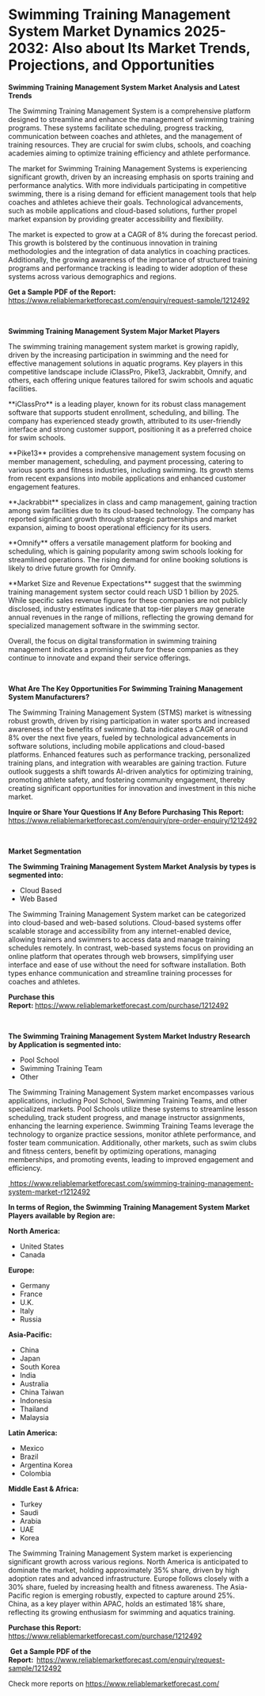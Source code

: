 <p><h1>Swimming Training Management System Market Dynamics 2025-2032: Also about Its Market Trends, Projections, and Opportunities</h1></p><p><strong>Swimming Training Management System Market Analysis and Latest Trends</strong></p>
<p><p>The Swimming Training Management System is a comprehensive platform designed to streamline and enhance the management of swimming training programs. These systems facilitate scheduling, progress tracking, communication between coaches and athletes, and the management of training resources. They are crucial for swim clubs, schools, and coaching academies aiming to optimize training efficiency and athlete performance.</p><p>The market for Swimming Training Management Systems is experiencing significant growth, driven by an increasing emphasis on sports training and performance analytics. With more individuals participating in competitive swimming, there is a rising demand for efficient management tools that help coaches and athletes achieve their goals. Technological advancements, such as mobile applications and cloud-based solutions, further propel market expansion by providing greater accessibility and flexibility.</p><p>The market is expected to grow at a CAGR of 8% during the forecast period. This growth is bolstered by the continuous innovation in training methodologies and the integration of data analytics in coaching practices. Additionally, the growing awareness of the importance of structured training programs and performance tracking is leading to wider adoption of these systems across various demographics and regions.</p></p>
<p><strong>Get a Sample PDF of the Report:&nbsp;</strong> <a href="https://www.reliablemarketforecast.com/enquiry/request-sample/1212492?utm_campaign=3081&utm_medium=2&utm_source=Github&utm_content=ia&utm_term=24032025&utm_id=swimming-training-management-system">https://www.reliablemarketforecast.com/enquiry/request-sample/1212492</a></p>
<p>&nbsp;</p>
<p><strong>Swimming Training Management System Major Market Players</strong></p>
<p><p>The swimming training management system market is growing rapidly, driven by the increasing participation in swimming and the need for effective management solutions in aquatic programs. Key players in this competitive landscape include iClassPro, Pike13, Jackrabbit, Omnify, and others, each offering unique features tailored for swim schools and aquatic facilities.</p><p>**iClassPro** is a leading player, known for its robust class management software that supports student enrollment, scheduling, and billing. The company has experienced steady growth, attributed to its user-friendly interface and strong customer support, positioning it as a preferred choice for swim schools.</p><p>**Pike13** provides a comprehensive management system focusing on member management, scheduling, and payment processing, catering to various sports and fitness industries, including swimming. Its growth stems from recent expansions into mobile applications and enhanced customer engagement features.</p><p>**Jackrabbit** specializes in class and camp management, gaining traction among swim facilities due to its cloud-based technology. The company has reported significant growth through strategic partnerships and market expansion, aiming to boost operational efficiency for its users.</p><p>**Omnify** offers a versatile management platform for booking and scheduling, which is gaining popularity among swim schools looking for streamlined operations. The rising demand for online booking solutions is likely to drive future growth for Omnify.</p><p>**Market Size and Revenue Expectations** suggest that the swimming training management system sector could reach USD 1 billion by 2025. While specific sales revenue figures for these companies are not publicly disclosed, industry estimates indicate that top-tier players may generate annual revenues in the range of millions, reflecting the growing demand for specialized management software in the swimming sector.</p><p>Overall, the focus on digital transformation in swimming training management indicates a promising future for these companies as they continue to innovate and expand their service offerings.</p></p>
<p>&nbsp;</p>
<p><strong>What Are The Key Opportunities For Swimming Training Management System Manufacturers?</strong></p>
<p><p>The Swimming Training Management System (STMS) market is witnessing robust growth, driven by rising participation in water sports and increased awareness of the benefits of swimming. Data indicates a CAGR of around 8% over the next five years, fueled by technological advancements in software solutions, including mobile applications and cloud-based platforms. Enhanced features such as performance tracking, personalized training plans, and integration with wearables are gaining traction. Future outlook suggests a shift towards AI-driven analytics for optimizing training, promoting athlete safety, and fostering community engagement, thereby creating significant opportunities for innovation and investment in this niche market.</p></p>
<p><strong>Inquire or Share Your Questions If Any Before Purchasing This Report:</strong> <a href="https://www.reliablemarketforecast.com/enquiry/pre-order-enquiry/1212492?utm_campaign=3081&utm_medium=2&utm_source=Github&utm_content=ia&utm_term=24032025&utm_id=swimming-training-management-system">https://www.reliablemarketforecast.com/enquiry/pre-order-enquiry/1212492</a></p>
<p>&nbsp;</p>
<p><strong>Market Segmentation</strong></p>
<p><strong>The Swimming Training Management System Market Analysis by types is segmented into:</strong></p>
<p><ul><li>Cloud Based</li><li>Web Based</li></ul></p>
<p><p>The Swimming Training Management System market can be categorized into cloud-based and web-based solutions. Cloud-based systems offer scalable storage and accessibility from any internet-enabled device, allowing trainers and swimmers to access data and manage training schedules remotely. In contrast, web-based systems focus on providing an online platform that operates through web browsers, simplifying user interface and ease of use without the need for software installation. Both types enhance communication and streamline training processes for coaches and athletes.</p></p>
<p><strong>Purchase this Report:&nbsp;</strong><a href="https://www.reliablemarketforecast.com/purchase/1212492?utm_campaign=3081&utm_medium=2&utm_source=Github&utm_content=ia&utm_term=24032025&utm_id=swimming-training-management-system">https://www.reliablemarketforecast.com/purchase/1212492</a></p>
<p>&nbsp;</p>
<p><strong>The Swimming Training Management System Market Industry Research by Application is segmented into:</strong></p>
<p><ul><li>Pool School</li><li>Swimming Training Team</li><li>Other</li></ul></p>
<p><p>The Swimming Training Management System market encompasses various applications, including Pool School, Swimming Training Teams, and other specialized markets. Pool Schools utilize these systems to streamline lesson scheduling, track student progress, and manage instructor assignments, enhancing the learning experience. Swimming Training Teams leverage the technology to organize practice sessions, monitor athlete performance, and foster team communication. Additionally, other markets, such as swim clubs and fitness centers, benefit by optimizing operations, managing memberships, and promoting events, leading to improved engagement and efficiency.</p></p>
<p><a href="https://www.reliablemarketforecast.com/swimming-training-management-system-market-r1212492?utm_campaign=3081&utm_medium=2&utm_source=Github&utm_content=ia&utm_term=24032025&utm_id=swimming-training-management-system">&nbsp;https://www.reliablemarketforecast.com/swimming-training-management-system-market-r1212492</a></p>
<p><strong>In terms of Region, the Swimming Training Management System Market Players available by Region are:</strong></p>
<p>
    <p> <strong> North America: </strong>
        <ul>
            <li>United States</li>
            <li>Canada</li>
        </ul>
        </p> 
    <p> <strong> Europe: </strong>
        <ul>
            <li>Germany</li>
            <li>France</li>
            <li>U.K.</li>
            <li>Italy</li>
            <li>Russia</li>
        </ul>
        </p> 
    <p> <strong> Asia-Pacific: </strong>
        <ul>
            <li>China</li>
            <li>Japan</li>
            <li>South Korea</li>
            <li>India</li>
            <li>Australia</li>
            <li>China Taiwan</li>
            <li>Indonesia</li>
            <li>Thailand</li>
            <li>Malaysia</li>
        </ul>
        </p> 
    <p> <strong> Latin America: </strong>
        <ul>
            <li>Mexico</li>
            <li>Brazil</li>
            <li>Argentina Korea</li>
            <li>Colombia</li>
        </ul>
        </p> 
    <p> <strong> Middle East & Africa: </strong>
        <ul>
            <li>Turkey</li>
            <li>Saudi</li>
            <li>Arabia</li>
            <li>UAE</li>
            <li>Korea</li>
        </ul>
    </p>
    </p>
<p><p>The Swimming Training Management System market is experiencing significant growth across various regions. North America is anticipated to dominate the market, holding approximately 35% share, driven by high adoption rates and advanced infrastructure. Europe follows closely with a 30% share, fueled by increasing health and fitness awareness. The Asia-Pacific region is emerging robustly, expected to capture around 25%. China, as a key player within APAC, holds an estimated 18% share, reflecting its growing enthusiasm for swimming and aquatics training.</p></p>
<p><strong>Purchase this Report: </strong><a href="https://www.reliablemarketforecast.com/purchase/1212492?utm_campaign=3081&utm_medium=2&utm_source=Github&utm_content=ia&utm_term=24032025&utm_id=swimming-training-management-system">https://www.reliablemarketforecast.com/purchase/1212492</a></p>
<p>&nbsp;<strong>Get a Sample PDF of the Report:&nbsp;&nbsp;</strong><a href="https://www.reliablemarketforecast.com/enquiry/request-sample/1212492?utm_campaign=3081&utm_medium=2&utm_source=Github&utm_content=ia&utm_term=24032025&utm_id=swimming-training-management-system">https://www.reliablemarketforecast.com/enquiry/request-sample/1212492</a></p>
<p><strong></strong></p>
<p>Check more reports on <a href="https://www.reliablemarketforecast.com/?utm_campaign=3081&utm_medium=2&utm_source=Github&utm_content=ia&utm_term=24032025&utm_id=swimming-training-management-system">https://www.reliablemarketforecast.com/</a></p>